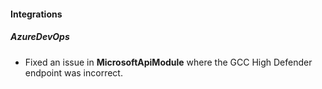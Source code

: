 
#### Integrations

##### AzureDevOps

- Fixed an issue in **MicrosoftApiModule** where the GCC High Defender endpoint was incorrect.
